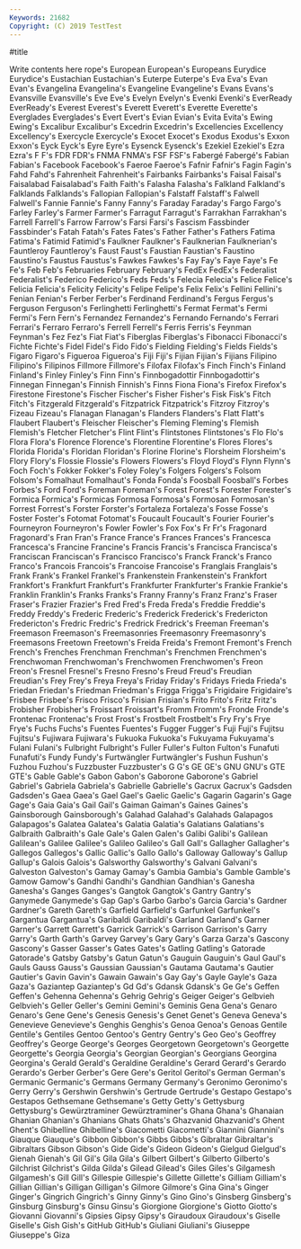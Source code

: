 ```yaml
---
Keywords: 21682
Copyright: (C) 2019 TestTest
---
```


#title

Write contents here
rope's European European's Europeans Eurydice Eurydice's Eustachian Eustachian's Euterpe Euterpe's
Eva Eva's Evan Evan's Evangelina Evangelina's Evangeline Evangeline's Evans Evans's
Evansville Evansville's Eve Eve's Evelyn Evelyn's Evenki Evenki's EverReady EverReady's
Everest Everest's Everett Everett's Everette Everette's Everglades Everglades's Evert Evert's
Evian Evian's Evita Evita's Ewing Ewing's Excalibur Excalibur's Excedrin Excedrin's
Excellencies Excellency Excellency's Exercycle Exercycle's Exocet Exocet's Exodus Exodus's Exxon
Exxon's Eyck Eyck's Eyre Eyre's Eysenck Eysenck's Ezekiel Ezekiel's Ezra
Ezra's F F's FDR FDR's FNMA FNMA's FSF FSF's Fabergé
Fabergé's Fabian Fabian's Facebook Facebook's Faeroe Faeroe's Fafnir Fafnir's Fagin
Fagin's Fahd Fahd's Fahrenheit Fahrenheit's Fairbanks Fairbanks's Faisal Faisal's Faisalabad
Faisalabad's Faith Faith's Falasha Falasha's Falkland Falkland's Falklands Falklands's Fallopian
Fallopian's Falstaff Falstaff's Falwell Falwell's Fannie Fannie's Fanny Fanny's Faraday
Faraday's Fargo Fargo's Farley Farley's Farmer Farmer's Farragut Farragut's Farrakhan
Farrakhan's Farrell Farrell's Farrow Farrow's Farsi Farsi's Fascism Fassbinder Fassbinder's
Fatah Fatah's Fates Fates's Father Father's Fathers Fatima Fatima's Fatimid
Fatimid's Faulkner Faulkner's Faulknerian Faulknerian's Fauntleroy Fauntleroy's Faust Faust's Faustian
Faustian's Faustino Faustino's Faustus Faustus's Fawkes Fawkes's Fay Fay's Faye
Faye's Fe Fe's Feb Feb's Februaries February February's FedEx FedEx's
Federalist Federalist's Federico Federico's Feds Feds's Felecia Felecia's Felice Felice's
Felicia Felicia's Felicity Felicity's Felipe Felipe's Felix Felix's Fellini Fellini's
Fenian Fenian's Ferber Ferber's Ferdinand Ferdinand's Fergus Fergus's Ferguson Ferguson's
Ferlinghetti Ferlinghetti's Fermat Fermat's Fermi Fermi's Fern Fern's Fernandez Fernandez's
Fernando Fernando's Ferrari Ferrari's Ferraro Ferraro's Ferrell Ferrell's Ferris Ferris's
Feynman Feynman's Fez Fez's Fiat Fiat's Fiberglas Fiberglas's Fibonacci Fibonacci's
Fichte Fichte's Fidel Fidel's Fido Fido's Fielding Fielding's Fields Fields's
Figaro Figaro's Figueroa Figueroa's Fiji Fiji's Fijian Fijian's Fijians Filipino
Filipino's Filipinos Fillmore Fillmore's Filofax Filofax's Finch Finch's Finland Finland's
Finley Finley's Finn Finn's Finnbogadottir Finnbogadottir's Finnegan Finnegan's Finnish Finnish's
Finns Fiona Fiona's Firefox Firefox's Firestone Firestone's Fischer Fischer's Fisher
Fisher's Fisk Fisk's Fitch Fitch's Fitzgerald Fitzgerald's Fitzpatrick Fitzpatrick's Fitzroy
Fitzroy's Fizeau Fizeau's Flanagan Flanagan's Flanders Flanders's Flatt Flatt's Flaubert
Flaubert's Fleischer Fleischer's Fleming Fleming's Flemish Flemish's Fletcher Fletcher's Flint
Flint's Flintstones Flintstones's Flo Flo's Flora Flora's Florence Florence's Florentine
Florentine's Flores Flores's Florida Florida's Floridan Floridan's Florine Florine's Florsheim
Florsheim's Flory Flory's Flossie Flossie's Flowers Flowers's Floyd Floyd's Flynn
Flynn's Foch Foch's Fokker Fokker's Foley Foley's Folgers Folgers's Folsom
Folsom's Fomalhaut Fomalhaut's Fonda Fonda's Foosball Foosball's Forbes Forbes's Ford
Ford's Foreman Foreman's Forest Forest's Forester Forester's Formica Formica's Formicas
Formosa Formosa's Formosan Formosan's Forrest Forrest's Forster Forster's Fortaleza Fortaleza's
Fosse Fosse's Foster Foster's Fotomat Fotomat's Foucault Foucault's Fourier Fourier's
Fourneyron Fourneyron's Fowler Fowler's Fox Fox's Fr Fr's Fragonard Fragonard's
Fran Fran's France France's Frances Frances's Francesca Francesca's Francine Francine's
Francis Francis's Francisca Francisca's Franciscan Franciscan's Francisco Francisco's Franck Franck's
Franco Franco's Francois Francois's Francoise Francoise's Franglais Franglais's Frank Frank's
Frankel Frankel's Frankenstein Frankenstein's Frankfort Frankfort's Frankfurt Frankfurt's Frankfurter Frankfurter's
Frankie Frankie's Franklin Franklin's Franks Franks's Franny Franny's Franz Franz's
Fraser Fraser's Frazier Frazier's Fred Fred's Freda Freda's Freddie Freddie's
Freddy Freddy's Frederic Frederic's Frederick Frederick's Fredericton Fredericton's Fredric Fredric's
Fredrick Fredrick's Freeman Freeman's Freemason Freemason's Freemasonries Freemasonry Freemasonry's Freemasons
Freetown Freetown's Freida Freida's Fremont Fremont's French French's Frenches Frenchman
Frenchman's Frenchmen Frenchmen's Frenchwoman Frenchwoman's Frenchwomen Frenchwomen's Freon Freon's Fresnel
Fresnel's Fresno Fresno's Freud Freud's Freudian Freudian's Frey Frey's Freya
Freya's Friday Friday's Fridays Frieda Frieda's Friedan Friedan's Friedman Friedman's
Frigga Frigga's Frigidaire Frigidaire's Frisbee Frisbee's Frisco Frisco's Frisian Frisian's
Frito Frito's Fritz Fritz's Frobisher Frobisher's Froissart Froissart's Fromm Fromm's
Fronde Fronde's Frontenac Frontenac's Frost Frost's Frostbelt Frostbelt's Fry Fry's
Frye Frye's Fuchs Fuchs's Fuentes Fuentes's Fugger Fugger's Fuji Fuji's
Fujitsu Fujitsu's Fujiwara Fujiwara's Fukuoka Fukuoka's Fukuyama Fukuyama's Fulani Fulani's
Fulbright Fulbright's Fuller Fuller's Fulton Fulton's Funafuti Funafuti's Fundy Fundy's
Furtwängler Furtwängler's Fushun Fushun's Fuzhou Fuzhou's Fuzzbuster Fuzzbuster's G G's
GE GE's GNU GNU's GTE GTE's Gable Gable's Gabon Gabon's
Gaborone Gaborone's Gabriel Gabriel's Gabriela Gabriela's Gabrielle Gabrielle's Gacrux Gacrux's
Gadsden Gadsden's Gaea Gaea's Gael Gael's Gaelic Gaelic's Gagarin Gagarin's
Gage Gage's Gaia Gaia's Gail Gail's Gaiman Gaiman's Gaines Gaines's
Gainsborough Gainsborough's Galahad Galahad's Galahads Galapagos Galapagos's Galatea Galatea's Galatia
Galatia's Galatians Galatians's Galbraith Galbraith's Gale Gale's Galen Galen's Galibi
Galibi's Galilean Galilean's Galilee Galilee's Galileo Galileo's Gall Gall's Gallagher
Gallagher's Gallegos Gallegos's Gallic Gallic's Gallo Gallo's Galloway Galloway's Gallup
Gallup's Galois Galois's Galsworthy Galsworthy's Galvani Galvani's Galveston Galveston's Gamay
Gamay's Gambia Gambia's Gamble Gamble's Gamow Gamow's Gandhi Gandhi's Gandhian
Gandhian's Ganesha Ganesha's Ganges Ganges's Gangtok Gangtok's Gantry Gantry's Ganymede
Ganymede's Gap Gap's Garbo Garbo's Garcia Garcia's Gardner Gardner's Gareth
Gareth's Garfield Garfield's Garfunkel Garfunkel's Gargantua Gargantua's Garibaldi Garibaldi's Garland
Garland's Garner Garner's Garrett Garrett's Garrick Garrick's Garrison Garrison's Garry
Garry's Garth Garth's Garvey Garvey's Gary Gary's Garza Garza's Gascony
Gascony's Gasser Gasser's Gates Gates's Gatling Gatling's Gatorade Gatorade's Gatsby
Gatsby's Gatun Gatun's Gauguin Gauguin's Gaul Gaul's Gauls Gauss Gauss's
Gaussian Gaussian's Gautama Gautama's Gautier Gautier's Gavin Gavin's Gawain Gawain's
Gay Gay's Gayle Gayle's Gaza Gaza's Gaziantep Gaziantep's Gd Gd's
Gdansk Gdansk's Ge Ge's Geffen Geffen's Gehenna Gehenna's Gehrig Gehrig's
Geiger Geiger's Gelbvieh Gelbvieh's Geller Geller's Gemini Gemini's Geminis Gena
Gena's Genaro Genaro's Gene Gene's Genesis Genesis's Genet Genet's Geneva
Geneva's Genevieve Genevieve's Genghis Genghis's Genoa Genoa's Genoas Gentile Gentile's
Gentiles Gentoo Gentoo's Gentry Gentry's Geo Geo's Geoffrey Geoffrey's George
George's Georges Georgetown Georgetown's Georgette Georgette's Georgia Georgia's Georgian Georgian's
Georgians Georgina Georgina's Gerald Gerald's Geraldine Geraldine's Gerard Gerard's Gerardo
Gerardo's Gerber Gerber's Gere Gere's Geritol Geritol's German German's Germanic
Germanic's Germans Germany Germany's Geronimo Geronimo's Gerry Gerry's Gershwin Gershwin's
Gertrude Gertrude's Gestapo Gestapo's Gestapos Gethsemane Gethsemane's Getty Getty's Gettysburg
Gettysburg's Gewürztraminer Gewürztraminer's Ghana Ghana's Ghanaian Ghanian Ghanian's Ghanians Ghats
Ghats's Ghazvanid Ghazvanid's Ghent Ghent's Ghibelline Ghibelline's Giacometti Giacometti's Giannini
Giannini's Giauque Giauque's Gibbon Gibbon's Gibbs Gibbs's Gibraltar Gibraltar's Gibraltars
Gibson Gibson's Gide Gide's Gideon Gideon's Gielgud Gielgud's Gienah Gienah's
Gil Gil's Gila Gila's Gilbert Gilbert's Gilberto Gilberto's Gilchrist Gilchrist's
Gilda Gilda's Gilead Gilead's Giles Giles's Gilgamesh Gilgamesh's Gill Gill's
Gillespie Gillespie's Gillette Gillette's Gilliam Gilliam's Gillian Gillian's Gilligan Gilligan's
Gilmore Gilmore's Gina Gina's Ginger Ginger's Gingrich Gingrich's Ginny Ginny's
Gino Gino's Ginsberg Ginsberg's Ginsburg Ginsburg's Ginsu Ginsu's Giorgione Giorgione's
Giotto Giotto's Giovanni Giovanni's Gipsies Gipsy Gipsy's Giraudoux Giraudoux's Giselle
Giselle's Gish Gish's GitHub GitHub's Giuliani Giuliani's Giuseppe Giuseppe's Giza
